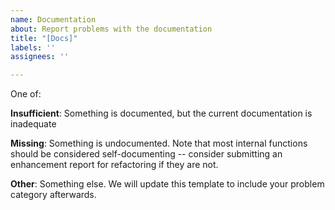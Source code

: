 ```yaml
---
name: Documentation
about: Report problems with the documentation
title: "[Docs]"
labels: ''
assignees: ''

---
```


One of:

**Insufficient**: Something is documented, but the current documentation is inadequate

**Missing**: Something is undocumented. Note that most internal functions should be considered self-documenting -- consider submitting an enhancement report for refactoring if they are not.

**Other**: Something else. We will update this template to include your problem category afterwards.
